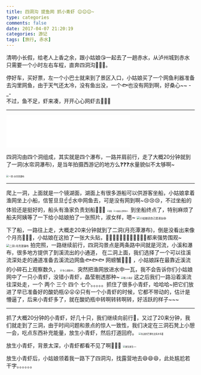 ```yaml
---
title: 四洞沟 提鱼网 抓小青虾 😌😌😌~
type: categories
comments: false
date: 2017-04-07 21:20:19
categories: 游记
tags: [旅行, 赤水]
---
```




清明小长假，给老人上香之余，跟小姑娘😘一起去了一趟赤水，从泸州城到赤水只需要一个小时左右车程，直奔四洞沟🚗🚗🚗。

停好车，买好票，左一个小巴士就来到了景区入口，小姑娘买了一个网鱼利器准备去沟里网鱼，由于天气还太冷，没有鱼出没，一个🐟也没有网到啊，好桑心~~ -_-  
不过，鱼不足，虾来凑，开开心心网虾去🚶🚶🚶

---
<!--more-->


<iframe frameborder="no" border="0" marginwidth="0" marginheight="0" width=330 height=86 src="//music.163.com/outchain/player?type=2&id=17217944&auto=1&height=66"></iframe> 

四洞沟由四个洞组成，其实就是四个瀑布，一路并肩前行，走了大概20分钟就到了一洞(水帘洞瀑布)，是当年拍摄西游记的地方么❓❓❓水量貌似不太够啊~

<img src="https://dn-anine.qbox.me/DSC_4685.JPG" alt="一洞-水帘洞瀑布" style="zoom:40%" />

---
爬上一洞，上面就是一个镜湖面，湖面上有很多游船可以供游客坐船，小姑娘拿着渔网坐上小船，信誓旦旦☝️☝️水中网鱼去，可是没有网到啊~😢😢😢，不过坐船的体验还是挺好的，船头有渔家负责划船🚣🚣🚣
<img src="https://dn-anine.qbox.me/DSC_4696.JPG" alt="湖面" style="zoom:30%" />
<img src="https://dn-anine.qbox.me/DSC_4715.JPG" alt="小姑娘认真网鱼中..." style="zoom:30%" />
到坐船终点了，特别麻烦了船夫阿姨等了一下给小姑娘拍了一张照片，淑女样，嗯~
<img src="https://dn-anine.qbox.me/DSC_4716.jpg" alt="小姑娘说自己是淑女😱" style="zoom:50%" />

下了船，一路往上走，大概走20来分钟就到了二洞(月亮潭瀑布)，倒是没看出来像个月亮🌛🌛🌛，小姑娘在这拍了一张大头贴，👨👩🐵🐙🐷🐤🐨🐮🐔👻🐛🐠都来强势围观~
<img src="https://dn-anine.qbox.me/DSC_4719.JPG" alt="二洞-月亮潭瀑布" style="zoom:50%" />
拍完照，一路继续前行，四洞沟景点是两条路中间就是河流，小溪和瀑布，很多地方提供了到溪流出的小通道，
在二洞上面，我们选择了一个可以往溪流深处走的通道准备去溪流边网鱼🐟🐟🐟 网螃蟹🦀🦀🦀 ，小姑娘踩在最靠近溪流的小碎石上观察数久，
<img src="https://dn-anine.qbox.me/DSC_4725.jpg" alt="专心观察中。。" style="zoom:40%" />
突然把渔网放进水中一瓦，我不会告诉你们小姑娘网中了一只小青虾，没错小青虾，晶莹剔透那种~
<img src="https://dn-anine.qbox.me/DSC_4731.JPG" alt="嗯,小青虾" style="zoom:40%" />
这之后我们一路沿着溪流往深处走，一个 两个 三个 四个 七个。。。。。抓住了很多小青虾，哈哈哈~把它们放进了早已准备好的酸奶瓶😮😮😮只有一个小青虾的时候，它都不带动的，估计是懵逼了，后来小青虾多了，就在酸奶瓶中转啊转转啊转，好活跃的样子~~~

---
抓了大概20分钟的小青虾，好几十只，我们继续向前行🚶，又过了20来分钟，我们就走到了三洞，由于时间问题和景点的惊人一致性，我们决定在三洞石凳上小憩一会，吃点东西补充能量，放生小青虾，然后打道回府。
<img src="https://dn-anine.qbox.me/DSC_4740.JPG" alt="先进的芒果吃法有木有😬" style="zoom:40%" />

放生小青虾，背景太深，小青虾都看不见了啊🙈🙈🙈
<img src="https://dn-anine.qbox.me/DSC_4744.JPG" alt="放生放生~~" style="zoom:40%" />

放生小青虾后，小姑娘领着我一路下了四洞沟，找露营地去😄😄😄，此处尴尬若干字。。。。。。

